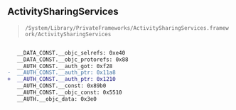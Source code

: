 ## ActivitySharingServices

> `/System/Library/PrivateFrameworks/ActivitySharingServices.framework/ActivitySharingServices`

```diff

   __DATA_CONST.__objc_selrefs: 0xe40
   __DATA_CONST.__objc_protorefs: 0x88
   __AUTH_CONST.__auth_got: 0xf28
-  __AUTH_CONST.__auth_ptr: 0x11a8
+  __AUTH_CONST.__auth_ptr: 0x1210
   __AUTH_CONST.__const: 0x89b0
   __AUTH_CONST.__objc_const: 0x5510
   __AUTH.__objc_data: 0x3e0

```
